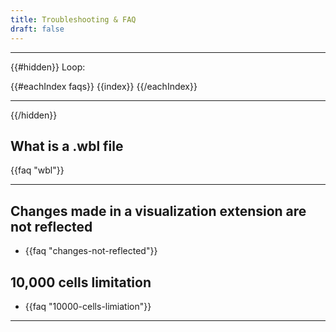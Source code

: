 ```yaml
---
title: Troubleshooting & FAQ
draft: false
---
```


<!-- toc -->

---

{{#hidden}}
Loop:

{{#eachIndex faqs}}
	{{index}}
{{/eachIndex}}

---
{{/hidden}}

## What is a .wbl file
{{faq "wbl"}}

---

## Changes made in a visualization extension are not reflected
* {{faq "changes-not-reflected"}}

## 10,000 cells limitation
* {{faq "10000-cells-limiation"}}

--- 
